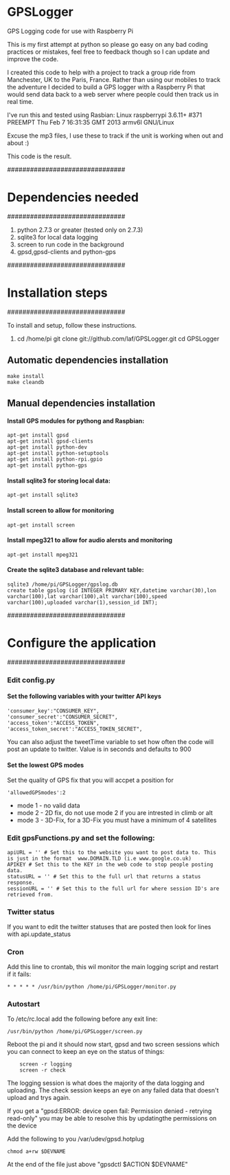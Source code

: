 GPSLogger
=========

GPS Logging code for use with Raspberry Pi

This is my first attempt at python so please go easy on any bad coding practices or mistakes, feel free to feedback though so I can update and improve the code.

I created this code to help with a project to track a group ride from Manchester, UK to the Paris, France.
Rather than using our mobiles to track the adventure I decided to build a GPS logger with a Raspberry Pi that would send data back to a web server where people could then track us in real time.

I've run this and tested using Rasbian:
Linux raspberrypi 3.6.11+ #371 PREEMPT Thu Feb 7 16:31:35 GMT 2013 armv6l GNU/Linux

Excuse the mp3 files, I use these to track if the unit is working when out and about :)

This code is the result.

###############################
# Dependencies needed         #
###############################

1. python 2.7.3 or greater (tested only on 2.7.3)
2. sqlite3 for local data logging
3. screen to run code in the background
4. gpsd,gpsd-clients and python-gps

###############################
# Installation steps          #
###############################

To install and setup, follow these instructions.

1.  cd /home/pi
    git clone git://github.com/laf/GPSLogger.git
    cd GPSLogger


## Automatic dependencies installation

```
make install
make cleandb
```

## Manual dependencies installation

#### Install GPS modules for pythong and Raspbian:

```
apt-get install gpsd
apt-get install gpsd-clients
apt-get install python-dev
apt-get install python-setuptools
apt-get install python-rpi.gpio
apt-get install python-gps
```

#### Install sqlite3 for storing local data:

````
apt-get install sqlite3
````

#### Install screen to allow for monitoring
````
apt-get install screen
````

#### Install mpeg321 to allow for audio alersts and monitoring
````
apt-get install mpeg321
````

#### Create the sqlite3 database and relevant table:

````    
sqlite3 /home/pi/GPSLogger/gpslog.db
create table gpslog (id INTEGER PRIMARY KEY,datetime varchar(30),lon varchar(100),lat varchar(100),alt varchar(100),speed varchar(100),uploaded varchar(1),session_id INT);
````

###############################
# Configure the application   #
###############################

### Edit config.py

#### Set the following variables with your twitter API keys
```
'consumer_key':"CONSUMER_KEY",
'consumer_secret':"CONSUMER_SECRET",
'access_token':"ACCESS_TOKEN",
'access_token_secret':"ACCESS_TOKEN_SECRET",
```

You can also adjust the tweetTime variable to set how often the code will post an update to twitter. Value is in seconds and defaults to 900

#### Set the lowest GPS modes 

Set the quality of GPS fix that you will accpet a position for
````
'allowedGPSmodes':2
````
* mode 1 - no valid data
* mode 2 - 2D fix, do not use mode 2 if you are intrested in climb or alt
* mode 3 - 3D-Fix, for a 3D-Fix you must have a minimum of 4 satellites

### Edit gpsFunctions.py and set the following:
    apiURL = '' # Set this to the website you want to post data to. This is just in the format  www.DOMAIN.TLD (i.e www.google.co.uk)
    APIKEY # Set this to the KEY in the web code to stop people posting data.
    statusURL = '' # Set this to the full url that returns a status response.
    sessionURL = '' # Set this to the full url for where session ID's are retrieved from.
    

### Twitter status
If you want to edit the twitter statuses that are posted then look for lines with api.update_status

### Cron
 Add this line to crontab, this wil monitor the main logging script and restart if it fails:
````
* * * * * /usr/bin/python /home/pi/GPSLogger/monitor.py
````
### Autostart
 To /etc/rc.local add the following before any exit line:
````
/usr/bin/python /home/pi/GPSLogger/screen.py
````

Reboot the pi and it should now start, gpsd and two screen sessions which you can connect to keep an eye on the status of things:
```
    screen -r logging
    screen -r check
```

The logging session is what does the majority of the data logging and uploading. The check session keeps an eye on any failed data that doesn't upload and trys again.

If you get a "gpsd:ERROR: device open fail: Permission denied - retrying read-only" you may be able to resolve this by updatingthe permissions on the device

Add the following to you /var/udev/gpsd.hotplug
```
chmod a+rw $DEVNAME
```
At the end of the file just above "gpsdctl $ACTION $DEVNAME"
